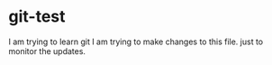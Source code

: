 # git-test
I am trying to learn git
I am trying to make changes to this file. just to monitor the updates.

